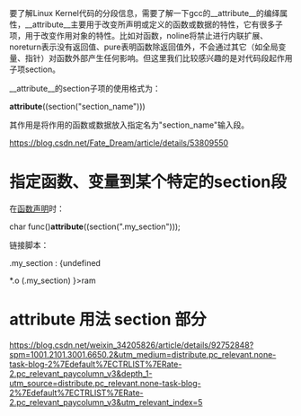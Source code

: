  

要了解Linux  Kernel代码的分段信息，需要了解一下gcc的__attribute__的编绎属性，__attribute__主要用于改变所声明或定义的函数或数据的特性，它有很多子项，用于改变作用对象的特性。比如对函数，noline将禁止进行内联扩展、noreturn表示没有返回值、pure表明函数除返回值外，不会通过其它（如全局变量、指针）对函数外部产生任何影响。但这里我们比较感兴趣的是对代码段起作用子项section。 

__attribute__的section子项的使用格式为： 

  __attribute__((section("section_name"))) 

  其作用是将作用的函数或数据放入指定名为"section_name"输入段。 

https://blog.csdn.net/Fate_Dream/article/details/53809550





# 指定函数、变量到某个特定的section段

在[函数声明](https://so.csdn.net/so/search?q=函数声明&spm=1001.2101.3001.7020)时：

char func()__attribute__((section(".my_section")));

链接脚本：

.my_section : {undefined

*.o (.my_section)
 }>ram





# attribute 用法 section 部分

https://blog.csdn.net/weixin_34205826/article/details/92752848?spm=1001.2101.3001.6650.2&utm_medium=distribute.pc_relevant.none-task-blog-2%7Edefault%7ECTRLIST%7ERate-2.pc_relevant_paycolumn_v3&depth_1-utm_source=distribute.pc_relevant.none-task-blog-2%7Edefault%7ECTRLIST%7ERate-2.pc_relevant_paycolumn_v3&utm_relevant_index=5
